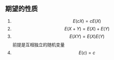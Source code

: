 ## 期望的性质
1. $$E(cX)=cE(X)$$
2. $$E(X+Y)=E(X)+E(Y)$$
3. $$E(XY)=E(X)E(Y)$$  前提是互相独立的随机变量
4. $$E(c)=c$$